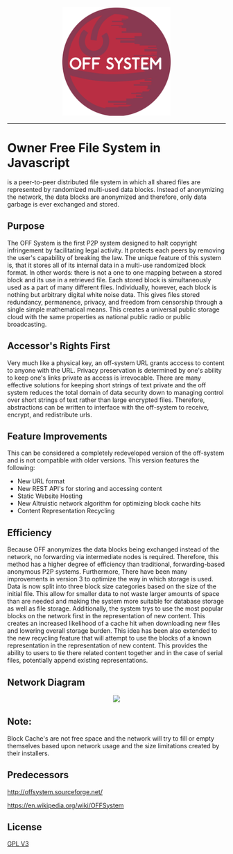 
<div style="text-align:center; margin: 50%, 50%"><img src="/src/static/images/off-logo-lettered.svg" width="250" height="250"></div>
<hr>

# Owner Free File System in Javascript
is a peer-to-peer distributed file system in which all shared files are represented by randomized multi-used data blocks. Instead of anonymizing the network, the data blocks are anonymized and therefore, only data garbage is ever exchanged and stored.
## Purpose
The OFF System is the first P2P system designed to halt copyright infringement by facilitating legal activity. It protects each peers by removing the user's capability of breaking the law.  The unique feature of this system is, that it stores all of its internal data in a multi-use randomized block format. In other words: there is not a one to one mapping between a stored block and its use in a retrieved file. Each stored block is simultaneously used as a part of many different files. Individually, however, each block is nothing but arbitrary digital white noise data. This gives files stored redundancy, permanence, privacy, and freedom from censorship through a single simple mathematical means. This creates a universal public storage cloud with the same properties as national public radio or public broadcasting.
## Accessor's Rights First
Very much like a physical key, an off-system URL grants acccess to content to anyone with the URL. Privacy preservation is determined by one's ability to keep one's links private as access is irrevocable. There are many effective solutions for keeping short strings of text private and the off system reduces the total domain of data security down to managing control over short strings of text rather than large encrypted files. Therefore, abstractions can be written to interface with the off-system to receive, encrypt, and redistribute urls.

## Feature Improvements
This can be considered a completely redeveloped version of the off-system and is not compatible with older versions. This version features the following:
* New URL format
* New REST API's for storing and accessing content
* Static Website Hosting
* New Altruistic network algorithm for optimizing block cache hits
* Content Representation Recycling

## Efficiency
Because OFF anonymizes the data blocks being exchanged instead of the network, no forwarding via intermediate nodes is required. Therefore, this method has a higher degree of efficiency than traditional, forwarding-based anonymous P2P systems. Furthermore, There have been many improvements in version 3 to optimize the way in which storage is used. Data is now split into three block size categories based on the size of the initial file. This allow for smaller data to not waste larger amounts of space than are needed and making the system more suitable for database storage as well as file storage. Additionally, the system trys to use the most popular blocks on the network first in the representation of new content. This creates an increased likelihood of a cache hit when downloading new files and lowering overall storage burden. This idea has been also extended to the new recycling feature that will attempt to use the blocks of a known representation in the representation of new content. This provides the ability to users to tie there related content together and in the case of serial files, potentially append existing representations.

## Network Diagram
<div style="text-align:center"><img src="http://offsystem.sourceforge.net/wp-content/support/OFF%20Nodes%20small.png"></div>

## Note:
 Block Cache's are not free space and the network will try to fill or empty themselves based upon network usage and the size limitations created by their installers.
## Predecessors
<a href="http://offsystem.sourceforge.net/">http://offsystem.sourceforge.net/</a>

<a href="https://en.wikipedia.org/wiki/OFFSystem">https://en.wikipedia.org/wiki/OFFSystem</a>

## License
<a href="http://www.gnu.org/licenses/gpl-3.0.txt">GPL V3</a>